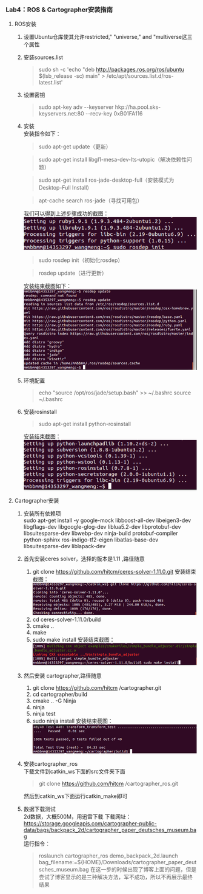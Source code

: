 ### Lab4：ROS & Cartographer安装指南

1. ROS安装      
   1. 设置Ubuntu仓库使其允许restricted,"          "universe," and "multiverse这三个属性
   2. 安装sources.list
      >sudo sh -c 'echo "deb http://packages.ros.org/ros/ubuntu $(lsb_release -sc) main" > /etc/apt/sources.list.d/ros-latest.list'
   3. 设置密钥
      >sudo apt-key adv --keyserver hkp://ha.pool.sks-keyservers.net:80 --recv-key 0xB01FA116
   4. 安装    
      安装指令如下：
      >sudo apt-get update（更新）

      >sudo apt-get install libgl1-mesa-dev-lts-utopic（解决依赖性问题）
      
      >sudo apt-get install ros-jade-desktop-full（安装模式为Desktop-Full Install）

      >apt-cache search ros-jade（寻找可用包）
      
      我们可以得到上述步骤成功的截图：    
      ![image](https://github.com/mmbbmm/ES2016_14353297/blob/master/picture/lab4/result/1.jpg)
      
      >sudo rosdep init（初始化rosdep） 
      
      >rosdep update（进行更新） 
      
      安装结束截图如下：    
      ![image](https://github.com/mmbbmm/ES2016_14353297/blob/master/picture/lab4/result/2.jpg)
   5. 环境配置
      >echo "source /opt/ros/jade/setup.bash" >> ~/.bashrc
source ~/.bashrc
   6. 安装rosinstall
      >sudo apt-get install python-rosinstall

      安装结束截图：
      ![image](https://github.com/mmbbmm/ES2016_14353297/blob/master/picture/lab4/result/3.jpg)
2. Cartographer安装     
    1. 安装所有依赖项    
    sudo apt-get install -y google-mock libboost-all-dev  libeigen3-dev libgflags-dev libgoogle-glog-dev liblua5.2-dev libprotobuf-dev  libsuitesparse-dev libwebp-dev ninja-build protobuf-compiler python-sphinx  ros-indigo-tf2-eigen libatlas-base-dev libsuitesparse-dev liblapack-dev   
    1. 首先安装ceres solver，选择的版本是1.11 ,路径随意  
        1. git clone https://github.com/hitcm/ceres-solver-1.11.0.git
        安装结束截图：    
        ![image](https://github.com/mmbbmm/ES2016_14353297/blob/master/picture/lab4/result/4.jpg)
        2. cd ceres-solver-1.11.0/build
        3. cmake ..
        4. make
        5. sudo make install 
        安装结束截图：    
        ![image](https://github.com/mmbbmm/ES2016_14353297/blob/master/picture/lab4/result/5.jpg)
    2. 然后安装 cartographer,路径随意
        1. git clone https://github.com/hitcm /cartographer.git
        2. cd cartographer/build
        3. cmake .. -G Ninja
        4. ninja
        5. ninja test
        6. sudo ninja install
        安装结束截图：    
        ![image](https://github.com/mmbbmm/ES2016_14353297/blob/master/picture/lab4/result/6.jpg)
    3. 安装cartographer_ros    
        下载文件到catkin_ws下面的src文件夹下面
        >git clone https://github.com/hitcm /cartographer_ros.git    

        然后到catkin_ws下面运行catkin_make即可
    4. 数据下载测试    
        2d数据，大概500M，用迅雷下载
        下载网址：https://storage.googleapis.com/cartographer-public-data/bags/backpack_2d/cartographer_paper_deutsches_museum.bag     
        运行指令：
        >roslaunch cartographer_ros demo_backpack_2d.launch bag_filename:=${HOME}/Downloads/cartographer_paper_deutsches_museum.bag
        在这一步的时候出现了博客上面的问题，但是尝试了博客显示的是三种解决方法，军不成功，所以不再展示最终结果
